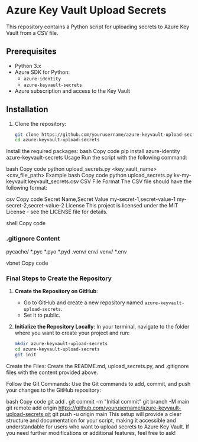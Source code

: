 # Azure Key Vault Upload Secrets

This repository contains a Python script for uploading secrets to Azure Key Vault from a CSV file.

## Prerequisites

- Python 3.x
- Azure SDK for Python:
  - `azure-identity`
  - `azure-keyvault-secrets`
- Azure subscription and access to the Key Vault

## Installation

1. Clone the repository:
   ```bash
   git clone https://github.com/yourusername/azure-keyvault-upload-secrets.git
   cd azure-keyvault-upload-secrets
Install the required packages:
bash
Copy code
pip install azure-identity azure-keyvault-secrets
Usage
Run the script with the following command:

bash
Copy code
python upload_secrets.py <key_vault_name> <csv_file_path>
Example
bash
Copy code
python upload_secrets.py kv-my-keyvault keyvault_secrets.csv
CSV File Format
The CSV file should have the following format:

csv
Copy code
Secret Name,Secret Value
my-secret-1,secret-value-1
my-secret-2,secret-value-2
License
This project is licensed under the MIT License - see the LICENSE file for details.

shell
Copy code

### .gitignore Content
pycache/ *.pyc *.pyo *.pyd .venv/ env/ venv/ *.env

vbnet
Copy code

### Final Steps to Create the Repository

1. **Create the Repository on GitHub**:
   - Go to GitHub and create a new repository named `azure-keyvault-upload-secrets`.
   - Set it to public.

2. **Initialize the Repository Locally**:
   In your terminal, navigate to the folder where you want to create your project and run:
   ```bash
   mkdir azure-keyvault-upload-secrets
   cd azure-keyvault-upload-secrets
   git init
Create the Files: Create the README.md, upload_secrets.py, and .gitignore files with the content provided above.

Follow the Git Commands: Use the Git commands to add, commit, and push your changes to the GitHub repository:

bash
Copy code
git add .
git commit -m "Initial commit"
git branch -M main
git remote add origin https://github.com/yourusername/azure-keyvault-upload-secrets.git
git push -u origin main
This setup will provide a clear structure and documentation for your script, making it accessible and understandable for users who want to upload secrets to Azure Key Vault. If you need further modifications or additional features, feel free to ask!